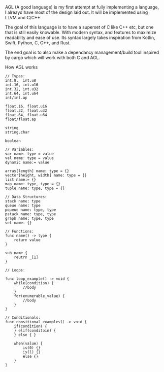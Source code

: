 AGL (A good language) is my first attempt at fully implementing a language, I alreayd have most of the design laid out. It will be implemented using LLVM and C/C++

The goal of this language is to have a superset of C like C++ etc, but one that is still easily knowable. With modern syntax, and features to maximize readablity and ease of use. Its syntax largely takes inspiration from Kotlin, Swift, Python, C, C++, and Rust.

The end goal is to also make a dependancy management/build tool inspired by cargo which will work with both C and AGL.

How AGL works
```
// Types:
int.8,  int.u8
int.16, int.u16
int.32, int.u32
int.64, int.u64
int/int.ap

float.16, float.u16
float.32, float.u32
float.64, float.u64
float/float.ap

string
string.char

boolean

// Variables:
var name: type = value
val name: type = value
dynamic name:= value

array[length] name: type = {}
vector[height, width] name: type = {}
list name:= {}
map name: type, type = {}
tuple name: type, type = {}

// Data Structures:
stack name: type
queue name: type
pqueue name: type, type
pstack name: type, type
graph name: type, type
set name: {}

// Functions:
func name() -> type {
    return value
}

sub name {
    reutrn _[1]
}

// Loops:

func loop_example() -> void {
    while(condition) {
        //body
    }
    for(enumerable_value) {
        //body
    }
}

// Conditionals:
func consitional_examples() -> void {
    if(condition) {
    } elif(conditoin) {
    } else { }

    when(value) {
        is(0) {}
        is(1) {}
        else {}
    }
}
```
